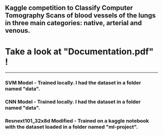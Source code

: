 ## Kaggle competition to Classify Computer Tomography Scans of blood vessels of the lungs in three main categories: native, arterial and venous.

# Take a look at "Documentation.pdf" !

------

### SVM Model - Trained locally. I had the dataset in a folder named "data".

### CNN Model - Trained locally. I had the dataset in a folder named "data".

### Resnext101_32x8d Modified - Trained on a kaggle notebook with the dataset loaded in a folder named "ml-project".
